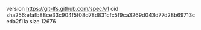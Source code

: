 version https://git-lfs.github.com/spec/v1
oid sha256:efafb88ce33c904f5f08d78d831cfc5f9ca3269d043d77d28b69713ceda2f11a
size 12676
